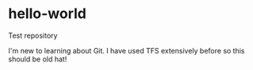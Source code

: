 # hello-world
Test repository

I'm new to learning about Git.  I have used TFS extensively before so this should be old hat!
